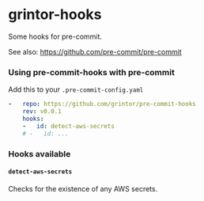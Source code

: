 grintor-hooks
================

Some hooks for pre-commit.

See also: https://github.com/pre-commit/pre-commit


### Using pre-commit-hooks with pre-commit

Add this to your `.pre-commit-config.yaml`

```yaml
-   repo: https://github.com/grintor/pre-commit-hooks
    rev: v0.0.1
    hooks:
    -   id: detect-aws-secrets
    # -   id: ...
```

### Hooks available

#### `detect-aws-secrets`
Checks for the existence of any AWS secrets.
